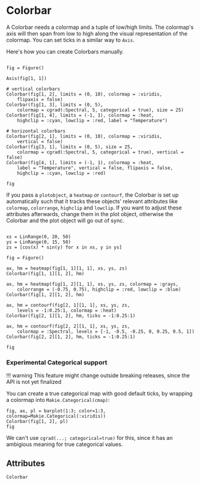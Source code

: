 # Colorbar

A Colorbar needs a colormap and a tuple of low/high limits.
The colormap's axis will then span from low to high along the visual representation of the colormap.
You can set ticks in a similar way to `Axis`.

Here's how you can create Colorbars manually.

```@figure

fig = Figure()

Axis(fig[1, 1])

# vertical colorbars
Colorbar(fig[1, 2], limits = (0, 10), colormap = :viridis,
    flipaxis = false)
Colorbar(fig[1, 3], limits = (0, 5),
    colormap = cgrad(:Spectral, 5, categorical = true), size = 25)
Colorbar(fig[1, 4], limits = (-1, 1), colormap = :heat,
    highclip = :cyan, lowclip = :red, label = "Temperature")

# horizontal colorbars
Colorbar(fig[2, 1], limits = (0, 10), colormap = :viridis,
    vertical = false)
Colorbar(fig[3, 1], limits = (0, 5), size = 25,
    colormap = cgrad(:Spectral, 5, categorical = true), vertical = false)
Colorbar(fig[4, 1], limits = (-1, 1), colormap = :heat,
    label = "Temperature", vertical = false, flipaxis = false,
    highclip = :cyan, lowclip = :red)

fig
```

If you pass a `plotobject`, a `heatmap` or `contourf`, the Colorbar is set up automatically such that it tracks these objects' relevant attributes like `colormap`, `colorrange`, `highclip` and `lowclip`. If you want to adjust these attributes afterwards, change them in the plot object, otherwise the Colorbar and the plot object will go out of sync.

```@figure

xs = LinRange(0, 20, 50)
ys = LinRange(0, 15, 50)
zs = [cos(x) * sin(y) for x in xs, y in ys]

fig = Figure()

ax, hm = heatmap(fig[1, 1][1, 1], xs, ys, zs)
Colorbar(fig[1, 1][1, 2], hm)

ax, hm = heatmap(fig[1, 2][1, 1], xs, ys, zs, colormap = :grays,
    colorrange = (-0.75, 0.75), highclip = :red, lowclip = :blue)
Colorbar(fig[1, 2][1, 2], hm)

ax, hm = contourf(fig[2, 1][1, 1], xs, ys, zs,
    levels = -1:0.25:1, colormap = :heat)
Colorbar(fig[2, 1][1, 2], hm, ticks = -1:0.25:1)

ax, hm = contourf(fig[2, 2][1, 1], xs, ys, zs,
    colormap = :Spectral, levels = [-1, -0.5, -0.25, 0, 0.25, 0.5, 1])
Colorbar(fig[2, 2][1, 2], hm, ticks = -1:0.25:1)

fig
```


### Experimental Categorical support

!!! warning
    This feature might change outside breaking releases, since the API is not yet finalized

You can create a true categorical map with good default ticks, by wrapping a colormap into `Makie.Categorical(cmap)`:

```@figure
fig, ax, pl = barplot(1:3; color=1:3, colormap=Makie.Categorical(:viridis))
Colorbar(fig[1, 2], pl)
fig
```


We can't use `cgrad(...; categorical=true)` for this, since it has an ambigious meaning for true categorical values.

## Attributes

```@attrdocs
Colorbar
```
